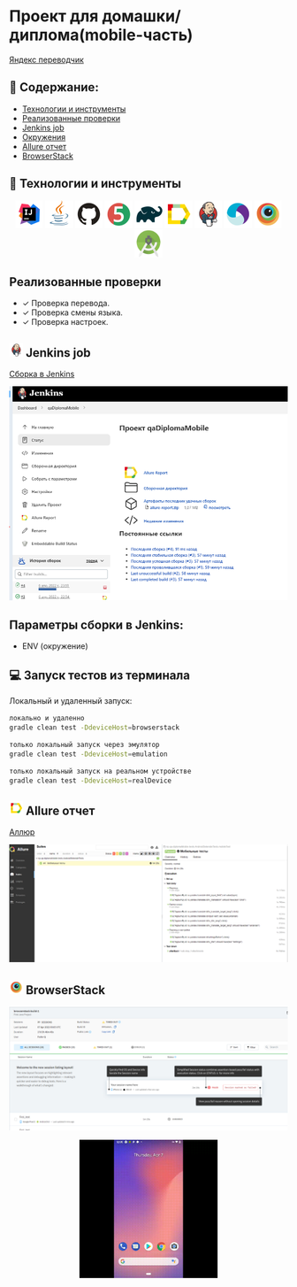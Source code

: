 # Проект для домашки/диплома(mobile-часть)
<a target="_blank" href="https://play.google.com/store/apps/details?id=ru.yandex.translate">Яндекс переводчик</a>

## :pushpin: Содержание:

- [Технологии и инструменты](#rocket-технологии-и-инструменты)
- [Реализованные проверки](#Реализованные-проверки)
- [Jenkins job](#-Jenkins-job)
- [Окружения](#-Запуск-тестов-из-терминала)
- [Allure отчет](#-Allure-отчет)
- [BrowserStack](#-BrowserStack)

## :rocket: Технологии и инструменты

<p align="center">
<a href="https://www.jetbrains.com/idea/"><img src="images/Intelij_IDEA.svg" width="50" height="50"  alt="IDEA"/></a>
<a href="https://www.java.com/"><img src="images/Java.svg" width="50" height="50"  alt="Java"/></a>
<a href="https://github.com/"><img src="images/Github.svg" width="50" height="50"  alt="Github"/></a>
<a href="https://junit.org/junit5/"><img src="images/JUnit5.svg" width="50" height="50"  alt="JUnit 5"/></a>
<a href="https://gradle.org/"><img src="images/Gradle.svg" width="50" height="50"  alt="Gradle"/></a>
<a href="https://github.com/allure-framework/allure2"><img src="images/Allure_Report.svg" width="50" height="50"  alt="Allure"/></a>
<a href="https://www.jenkins.io/"><img src="images/Jenkins.svg" width="50" height="50"  alt="Jenkins"/></a>
<a href="https://appium.io/index.html"><img src="images/Appium.svg" width="50" height="50"  alt="Appium"/></a>
<a href="https://www.browserstack.com/"><img src="images/Browserstack.svg" width="50" height="50"  alt="Browserstack"/></a>
<a href="https://developer.android.com/studio"><img src="images/Android_Studio.png" width="50" height="50"  alt="Android Studio"/></a>
</p>

## Реализованные проверки

- ✓ Проверка перевода.
- ✓ Проверка смены языка.
- ✓ Проверка настроек.


## <img src="images/Jenkins.svg" width="25" height="25"  alt="Jenkins"/></a> Jenkins job
<a target="_blank" href="https://jenkins.autotests.cloud/job/qaDiplomaMobile/">Сборка в Jenkins</a>
<p align="center">
<a href="https://jenkins.autotests.cloud/job/qaDiplomaMobile/"><img src="images/jenkins_job.png" alt="Jenkins"/></a>
</p>

## Параметры сборки в Jenkins: 

- ENV (окружение)


## :computer: Запуск тестов из терминала

Локальный и удаленный запуск:
```bash
локально и удаленно
gradle clean test -DdeviceHost=browserstack 
```
```bash
только локальный запуск через эмулятор
gradle clean test -DdeviceHost=emulation 
```
```bash
только локальный запуск на реальном устройстве
gradle clean test -DdeviceHost=realDevice 
```

## <img src="images/Allure_Report.svg" width="25" height="25"  alt="Allure"/></a> Allure отчет

<a target="_blank" href="https://jenkins.autotests.cloud/job/qaDiplomaMobile/5/allure/">Аллюр</a>

<p align="center">
<img title="Allure Results" src="images/allure_results.png">
</p>


## <img src="images/browserstack.svg" width="25" height="25"  alt="BrowserStack"/></a> BrowserStack

<p align="center">
<img title="BrowserStack results" src="images/BrowserStack_results.png">
</p>

<p align="center">
<img title="BrowserStack Video" src="images/browserStack_video.gif" width="250" height="250"  alt="video"> 
</p>
